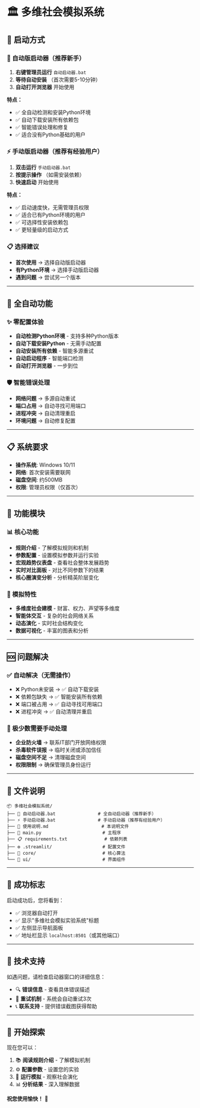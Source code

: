 # 🏛️ 多维社会模拟系统

## 🚀 启动方式

### 🤖 自动版启动器（推荐新手）
1. **右键管理员运行** `自动启动器.bat`
2. **等待自动安装** （首次需要5-10分钟）
3. **自动打开浏览器** 开始使用

**特点：**
- ✅ 全自动检测和安装Python环境
- ✅ 自动下载安装所有依赖包
- ✅ 智能错误处理和修复
- ✅ 适合没有Python基础的用户

### ⚡ 手动版启动器（推荐有经验用户）
1. **双击运行** `手动启动器.bat`
2. **按提示操作** （如需安装依赖）
3. **快速启动** 开始使用

**特点：**
- ✅ 启动速度快，无需管理员权限
- ✅ 适合已有Python环境的用户
- ✅ 可选择性安装依赖包
- ✅ 更轻量级的启动方式

### 📋 选择建议
- **首次使用** → 选择自动版启动器
- **有Python环境** → 选择手动版启动器
- **遇到问题** → 尝试另一个版本

---

## 🤖 全自动功能

### ✨ 零配置体验
- **自动检测Python环境** - 支持多种Python版本
- **自动下载安装Python** - 无需手动配置
- **自动安装所有依赖** - 智能多源重试
- **自动启动程序** - 智能端口检测
- **自动打开浏览器** - 一步到位

### 🛡️ 智能错误处理
- **网络问题** → 多源自动重试
- **端口占用** → 自动寻找可用端口
- **进程冲突** → 自动清理重启
- **环境问题** → 自动修复配置

---

## 📋 系统要求

- **操作系统**: Windows 10/11
- **网络**: 首次安装需要联网
- **磁盘空间**: 约500MB
- **权限**: 管理员权限（仅首次）

---

## 🎯 功能模块

### 📊 核心功能
- **规则介绍** - 了解模拟规则和机制
- **参数配置** - 设置模拟参数并运行实验
- **宏观趋势仪表盘** - 查看社会整体发展趋势
- **实时对比面板** - 对比不同参数下的结果
- **核心圈演变分析** - 分析精英阶层变化

### 🔬 模拟特性
- **多维度社会建模** - 财富、权力、声望等多维度
- **智能体交互** - 复杂的社会网络关系
- **动态演化** - 实时社会结构变化
- **数据可视化** - 丰富的图表和分析

---

## 🆘 问题解决

### ✅ 自动解决（无需操作）
- ❌ Python未安装 → ✅ 自动下载安装
- ❌ 依赖包缺失 → ✅ 智能安装所有依赖
- ❌ 端口被占用 → ✅ 自动寻找可用端口
- ❌ 进程冲突 → ✅ 自动清理并重启

### 🔧 极少数需要手动处理
- **企业防火墙** → 联系IT部门开放网络权限
- **杀毒软件误报** → 临时关闭或添加信任
- **磁盘空间不足** → 清理磁盘空间
- **权限限制** → 确保管理员身份运行

---

## 📁 文件说明

```
📦 多维社会模拟系统/
├── 🤖 自动启动器.bat                # 全自动启动器（推荐新手）
├── ⚡ 手动启动器.bat                # 手动启动器（推荐有经验用户）
├── 📖 使用说明.md                    # 本说明文件
├── 🐍 main.py                       # 主程序
├── 📋 requirements.txt              # 依赖列表
├── ⚙️ .streamlit/                   # 配置文件
├── 🧠 core/                         # 核心算法
└── 🎨 ui/                           # 界面组件
```

---

## 🌟 成功标志

启动成功后，您将看到：
- ✅ 浏览器自动打开
- ✅ 显示"多维社会模拟实验系统"标题
- ✅ 左侧显示导航面板
- ✅ 地址栏显示 `localhost:8501`（或其他端口）

---

## 💬 技术支持

如遇问题，请检查启动器窗口的详细信息：
- 🔍 **错误信息** - 查看具体错误描述
- 🔄 **重试机制** - 系统会自动重试3次
- 📞 **联系支持** - 提供错误截图获得帮助

---

## 🎉 开始探索

现在您可以：
1. 📚 **阅读规则介绍** - 了解模拟机制
2. ⚙️ **配置参数** - 设置您的实验
3. 🚀 **运行模拟** - 观察社会演化
4. 📊 **分析结果** - 深入理解数据

**祝您使用愉快！** 🎊